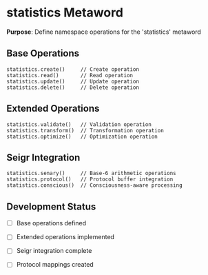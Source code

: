 # statistics Metaword

**Purpose**: Define namespace operations for the 'statistics' metaword

## Base Operations

```hyphos
statistics.create()     // Create operation
statistics.read()       // Read operation  
statistics.update()     // Update operation
statistics.delete()     // Delete operation
```

## Extended Operations

```hyphos
statistics.validate()   // Validation operation
statistics.transform()  // Transformation operation
statistics.optimize()   // Optimization operation
```

## Seigr Integration

```hyphos
statistics.senary()     // Base-6 arithmetic operations
statistics.protocol()   // Protocol buffer integration
statistics.conscious()  // Consciousness-aware processing
```

## Development Status

- [ ] Base operations defined
- [ ] Extended operations implemented  
- [ ] Seigr integration complete
- [ ] Protocol mappings created

